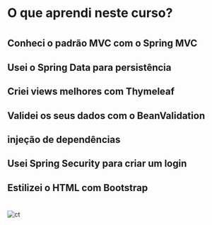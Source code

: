 # O que aprendi neste curso?
#
## Conheci o padrão MVC com o Spring MVC
## Usei o Spring Data para persistência
## Criei views melhores com Thymeleaf
## Validei os seus dados com o BeanValidation
## injeção de dependências
## Usei Spring Security para criar um login
## Estilizei o HTML com Bootstrap
#
![ct](https://user-images.githubusercontent.com/76777760/168142199-8a7f4676-84a9-4323-94e9-4971b87537db.png)

